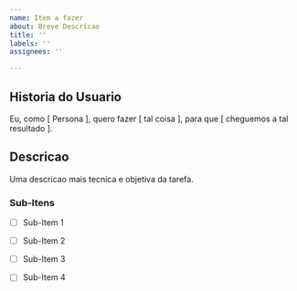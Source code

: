 ```yaml
---
name: Item a fazer
about: Breve Descricao
title: ''
labels: ''
assignees: ''

---
```


## Historia do Usuario
 Eu, como [ Persona ], quero fazer [ tal coisa ], para que [ cheguemos a tal resultado ].

## Descricao
Uma descricao mais tecnica e objetiva da tarefa.

### Sub-Itens

- [ ] Sub-Item 1

- [ ] Sub-Item 2

- [ ] Sub-Item 3

- [ ] Sub-Item 4
